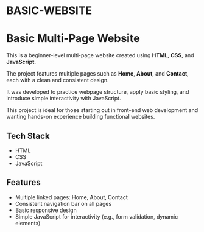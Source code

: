 # BASIC-WEBSITE
# Basic Multi-Page Website

This is a beginner-level multi-page website created using **HTML**, **CSS**, and **JavaScript**.

The project features multiple pages such as **Home**, **About**, and **Contact**, each with a clean and consistent design.

It was developed to practice webpage structure, apply basic styling, and introduce simple interactivity with JavaScript.

This project is ideal for those starting out in front-end web development and wanting hands-on experience building functional websites.

## Tech Stack

- HTML
- CSS
- JavaScript

## Features

- Multiple linked pages: Home, About, Contact  
- Consistent navigation bar on all pages  
- Basic responsive design  
- Simple JavaScript for interactivity (e.g., form validation, dynamic elements)



